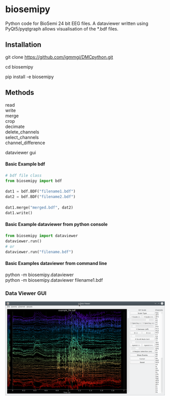 # biosemipy 
Python code for BioSemi 24 bit EEG files. A dataviewer written using PyQt5/pyqtgraph
allows visualisation of the *.bdf files. 

## Installation
git clone https://github.com/igmmgi/DMCpython.git 

cd biosemipy

pip install -e biosemipy

## Methods
read \
write \
merge \
crop \
decimate \
delete_channels \
select_channels \
channel_difference 

dataviewer gui

#### Basic Example bdf
```python
# bdf file class
from biosemipy import bdf

dat1 = bdf.BDF("filename1.bdf")
dat2 = bdf.BDF("filename2.bdf")

dat1.merge("merged.bdf", dat2)
dat1.write()
```

#### Basic Example dataviewer from python console
```python
from biosemipy import dataviewer
dataviewer.run()
# or
dataviewer.run("filename.bdf")
```

#### Basic Examples dataviewer from command line
python -m biosemipy.dataviewer \
python -m biosemipy.dataviewer filename1.bdf

### Data Viewer GUI
![alt text](/screenshots/dataviewer.png)  
